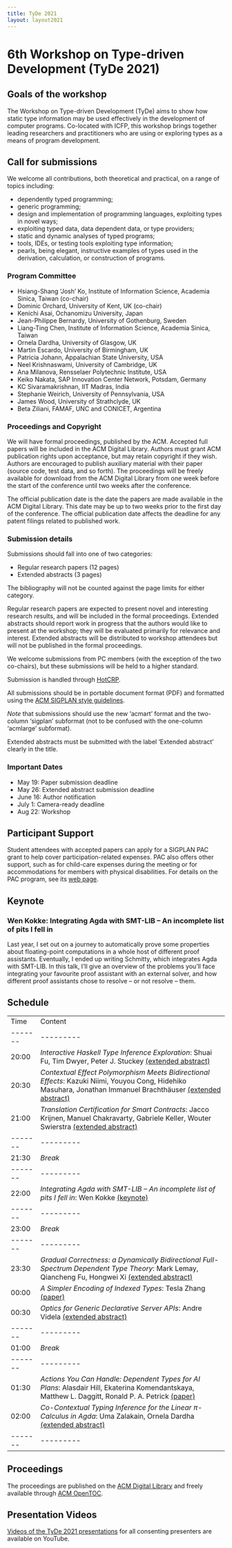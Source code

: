 ```yaml
---
title: TyDe 2021
layout: layout2021
---
```


# 6th Workshop on Type-driven Development (TyDe 2021)

## Goals of the workshop

The Workshop on Type-driven Development (TyDe) aims to show how static type information may be used effectively in the development of computer programs.
Co-located with ICFP, this workshop brings together leading researchers and practitioners who are using or exploring types as a means of program development.

## Call for submissions

We welcome all contributions, both theoretical and practical, on a range of topics including:

- dependently typed programming;
- generic programming;
- design and implementation of programming languages, exploiting types in novel ways;
- exploiting typed data, data dependent data, or type providers;
- static and dynamic analyses of typed programs;
- tools, IDEs, or testing tools exploiting type information;
- pearls, being elegant, instructive examples of types used in the derivation, calculation, or construction of programs.

### Program Committee

- Hsiang-Shang ‘Josh’ Ko, Institute of Information Science, Academia Sinica, Taiwan (co-chair)
- Dominic Orchard, University of Kent, UK (co-chair)
- Kenichi Asai, Ochanomizu University, Japan
- Jean-Philippe Bernardy, University of Gothenburg, Sweden
- Liang-Ting Chen, Institute of Information Science, Academia Sinica, Taiwan
- Ornela Dardha, University of Glasgow, UK
- Martin Escardo, University of Birmingham, UK
- Patricia Johann, Appalachian State University, USA
- Neel Krishnaswami, University of Cambridge, UK
- Ana Milanova, Rensselaer Polytechnic Institute, USA
- Keiko Nakata, SAP Innovation Center Network, Potsdam, Germany
- KC Sivaramakrishnan, IIT Madras, India
- Stephanie Weirich, University of Pennsylvania, USA
- James Wood, University of Strathclyde, UK
- Beta Ziliani, FAMAF, UNC and CONICET, Argentina

### Proceedings and Copyright

We will have formal proceedings, published by the ACM.
Accepted full papers will be included in the ACM Digital Library.
Authors must grant ACM publication rights upon acceptance, but may retain copyright if they wish.
Authors are encouraged to publish auxiliary material with their paper (source code, test data, and so forth).
The proceedings will be freely available for download from the ACM Digital Library from one week before the start of the conference until two weeks after the conference.

The official publication date is the date the papers are made available in the ACM Digital Library.
This date may be up to two weeks prior to the first day of the conference.
The official publication date affects the deadline for any patent filings related to published work.

### Submission details

Submissions should fall into one of two categories:

- Regular research papers (12 pages)
- Extended abstracts (3 pages)

The bibliography will not be counted against the page limits for either category.

Regular research papers are expected to present novel and interesting research results, and will be included in the formal proceedings.
Extended abstracts should report work in progress that the authors would like to present at the workshop; they will be evaluated primarily for relevance and interest.
Extended abstracts will be distributed to workshop attendees but will not be published in the formal proceedings.

We welcome submissions from PC members (with the exception of the two co-chairs), but these submissions will be held to a higher standard.

Submission is handled through [HotCRP](https://tyde21.hotcrp.com).

All submissions should be in portable document format (PDF) and formatted using the [ACM SIGPLAN style guidelines](https://www.sigplan.org/Resources/Author/).

*Note* that submissions should use the new ‘acmart’ format and the two-column ‘sigplan’ subformat (not to be confused with the one-column ‘acmlarge’ subformat).

Extended abstracts must be submitted with the label ‘Extended abstract’ clearly in the title.

### Important Dates

- May 19: Paper submission deadline
- May 26: Extended abstract submission deadline
- June 16: Author notification
- July 1: Camera-ready deadline
- Aug 22: Workshop

## Participant Support

Student attendees with accepted papers can apply for a SIGPLAN PAC grant to help cover participation-related expenses.
PAC also offers other support, such as for child-care expenses during the meeting or for accommodations for members with physical disabilities.
For details on the PAC program, see its [web page](https://www.sigplan.org/PAC/).

## Keynote

### Wen Kokke: Integrating Agda with SMT-LIB – An incomplete list of pits I fell in

Last year, I set out on a journey to automatically prove some properties about floating-point computations in a whole host of different proof assistants. Eventually, I ended up writing Schmitty, which integrates Agda with SMT-LIB. In this talk, I’ll give an overview of the problems you’ll face integrating your favourite proof assistant with an external solver, and how different proof assistants chose to resolve – or not resolve – them.

## Schedule

|       |         |
|-------|---------|
| Time  | Content |
|-------|---------|
| 20:00 | *Interactive Haskell Type Inference Exploration*: Shuai Fu, Tim Dwyer, Peter J. Stuckey [(extended abstract)](/2021-abstracts/paper7.pdf) |
| 20:30 | *Contextual Effect Polymorphism Meets Bidirectional Effects*: Kazuki Niimi, Youyou Cong, Hidehiko Masuhara, Jonathan Immanuel Brachthäuser [(extended abstract)](/2021-abstracts/paper9.pdf) |
| 21:00 | *Translation Certification for Smart Contracts*: Jacco Krijnen, Manuel Chakravarty, Gabriele Keller, Wouter Swierstra [(extended abstract)](/2021-abstracts/paper8.pdf) |
|-------|---------|
| 21:30 | *Break* |
|-------|---------|
| 22:00 | *Integrating Agda with SMT-LIB – An incomplete list of pits I fell in*: Wen Kokke [(keynote)](#keynote) |
|-------|---------|
| 23:00 | *Break* |
|-------|---------|
| 23:30 | *Gradual Correctness: a Dynamically Bidirectional Full-Spectrum Dependent Type Theory*: Mark Lemay, Qiancheng Fu, Hongwei Xi [(extended abstract)](/2021-abstracts/paper1.pdf) |
| 00:00 | *A Simpler Encoding of Indexed Types*: Tesla Zhang [(paper)](https://doi.org/10.1145/3471875.3472991) |
| 00:30 | *Optics for Generic Declarative Server APIs*: Andre Videla [(extended abstract)](/2021-abstracts/paper5.pdf) |
|-------|---------|
| 01:00 | *Break* |
|-------|---------|
| 01:30 | *Actions You Can Handle: Dependent Types for AI Plans*: Alasdair Hill, Ekaterina Komendantskaya, Matthew L. Daggitt, Ronald P. A. Petrick [(paper)](https://doi.org/10.1145/3471875.3472990) |
| 02:00 | *Co-Contextual Typing Inference for the Linear π-Calculus in Agda*: Uma Zalakain, Ornela Dardha [(extended abstract)](/2021-abstracts/paper6.pdf) |
|-------|---------|

## Proceedings

The proceedings are published on the [ACM Digital Library](https://dl.acm.org/doi/proceedings/10.1145/3471875) and freely available through [ACM OpenTOC](https://www.sigplan.org/OpenTOC/tyde21.html).

## Presentation Videos

[Videos of the TyDe 2021 presentations](https://www.youtube.com/playlist?list=PLyrlk8Xaylp6viP0if0xp4sTiMXYKyiB7) for all consenting presenters are available on YouTube.
